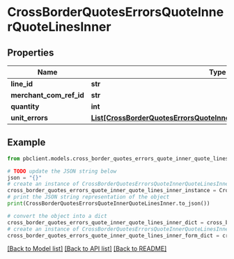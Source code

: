 # CrossBorderQuotesErrorsQuoteInnerQuoteLinesInner


## Properties

Name | Type | Description | Notes
------------ | ------------- | ------------- | -------------
**line_id** | **str** |  | [optional] 
**merchant_com_ref_id** | **str** |  | [optional] 
**quantity** | **int** |  | [optional] 
**unit_errors** | [**List[CrossBorderQuotesErrorsQuoteInnerQuoteLinesInnerUnitErrorsInner]**](CrossBorderQuotesErrorsQuoteInnerQuoteLinesInnerUnitErrorsInner.md) |  | [optional] 

## Example

```python
from pbclient.models.cross_border_quotes_errors_quote_inner_quote_lines_inner import CrossBorderQuotesErrorsQuoteInnerQuoteLinesInner

# TODO update the JSON string below
json = "{}"
# create an instance of CrossBorderQuotesErrorsQuoteInnerQuoteLinesInner from a JSON string
cross_border_quotes_errors_quote_inner_quote_lines_inner_instance = CrossBorderQuotesErrorsQuoteInnerQuoteLinesInner.from_json(json)
# print the JSON string representation of the object
print(CrossBorderQuotesErrorsQuoteInnerQuoteLinesInner.to_json())

# convert the object into a dict
cross_border_quotes_errors_quote_inner_quote_lines_inner_dict = cross_border_quotes_errors_quote_inner_quote_lines_inner_instance.to_dict()
# create an instance of CrossBorderQuotesErrorsQuoteInnerQuoteLinesInner from a dict
cross_border_quotes_errors_quote_inner_quote_lines_inner_form_dict = cross_border_quotes_errors_quote_inner_quote_lines_inner.from_dict(cross_border_quotes_errors_quote_inner_quote_lines_inner_dict)
```
[[Back to Model list]](../README.md#documentation-for-models) [[Back to API list]](../README.md#documentation-for-api-endpoints) [[Back to README]](../README.md)


